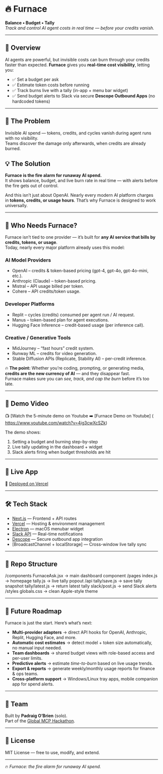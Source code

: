 # 🔥 Furnace

**Balance • Budget • Tally**  
*Track and control AI agent costs in real time — before your credits vanish.*

---

## 📖 Overview

AI agents are powerful, but invisible costs can burn through your credits faster than expected. **Furnace** gives you **real-time cost visibility**, letting you:

- ✅ Set a budget per ask  
- ✅ Estimate token costs before running  
- ✅ Track burns live with a tally (in-app + menu bar widget)  
- ✅ Send budget alerts to Slack via secure **Descope Outbound Apps** (no hardcoded tokens)

---

## 🚨 The Problem
Invisible AI spend — tokens, credits, and cycles vanish during agent runs with no visibility.  
Teams discover the damage only afterwards, when credits are already burned.

## 💡 The Solution
**Furnace is the fire alarm for runaway AI spend.**  
It shows balance, budget, and live burn rate in real time — with alerts before the fire gets out of control.  

And this isn’t just about OpenAI. Nearly every modern AI platform charges in **tokens, credits, or usage hours**. That’s why Furnace is designed to work universally.

---

## 🔑 Who Needs Furnace?
Furnace isn’t tied to one provider — it’s built for **any AI service that bills by credits, tokens, or usage**.  
Today, nearly every major platform already uses this model:

### **AI Model Providers**
- OpenAI – credits & token-based pricing (gpt-4, gpt-4o, gpt-4o-mini, etc.).  
- Anthropic (Claude) – token-based pricing.  
- Mistral – API usage billed per token.  
- Cohere – API credits/token usage.  

### **Developer Platforms**
- Replit – cycles (credits) consumed per agent run / AI request.  
- Manus – token-based plan for agent executions.  
- Hugging Face Inference – credit-based usage (per inference call).  

### **Creative / Generative Tools**
- MidJourney – “fast hours” credit system.  
- Runway ML – credits for video generation.  
- Stable Diffusion APIs (Replicate, Stability AI) – per-credit inference.  

🔥 **The point:** Whether you’re coding, prompting, or generating media, **credits are the new currency of AI** — and they disappear fast.  
Furnace makes sure you can *see, track, and cap the burn* before it’s too late.

---

## 🎥 Demo Video

📺 [Watch the 5-minute demo on Youtube
➡️ [Furnace Demo on Youtube] ( https://www.youtube.com/watch?v=4ig3cwXcSZk)

The demo shows:  
1. Setting a budget and burning step-by-step  
2. Live tally updating in the dashboard + widget  
3. Slack alerts firing when budget thresholds are hit  

---

## 🚀 Live App

🔗 [Deployed on Vercel](https://furnace-one.vercel.app)

---

## 🛠️ Tech Stack

- [Next.js](https://nextjs.org/) — Frontend + API routes  
- [Vercel](https://vercel.com/) — Hosting & environment management  
- [Electron](https://www.electronjs.org/) — macOS menubar widget  
- [Slack API](https://api.slack.com/) — Real-time notifications  
- [Descope](https://www.descope.com/) — Secure outbound app integration  
- [BroadcastChannel + localStorage] — Cross-window live tally sync  

---

## 📂 Repo Structure
/components
FurnaceAsk.jsx      → main dashboard component
/pages
index.js            → homepage
tally.js            → live tally popout
/api
tally/save.js     → save tally snapshot
tally/latest.js   → return latest tally
slack/post.js     → send Slack alerts
/styles
globals.css         → clean Apple-style theme

---

## 🔮 Future Roadmap

Furnace is just the start. Here’s what’s next:

- **Multi-provider adapters** → direct API hooks for OpenAI, Anthropic, Replit, Hugging Face, and more.  
- **Automatic cost estimates** → detect model + token size automatically, no manual input needed.  
- **Team dashboards** → shared budget views with role-based access and per-user limits.  
- **Predictive alerts** → estimate *time-to-burn* based on live usage trends.  
- **Export & reports** → generate weekly/monthly usage reports for finance & ops teams.  
- **Cross-platform support** → Windows/Linux tray apps, mobile companion app for spend alerts.  

---

## 👥 Team

Built by **Padraig O’Brien** (solo).  
Part of the [Global MCP Hackathon](https://www.descope.com/sign-up-global-mcp-hackathon).

---

## 📜 License

MIT License — free to use, modify, and extend.  

---

🔥 *Furnace: the fire alarm for runaway AI spend.*